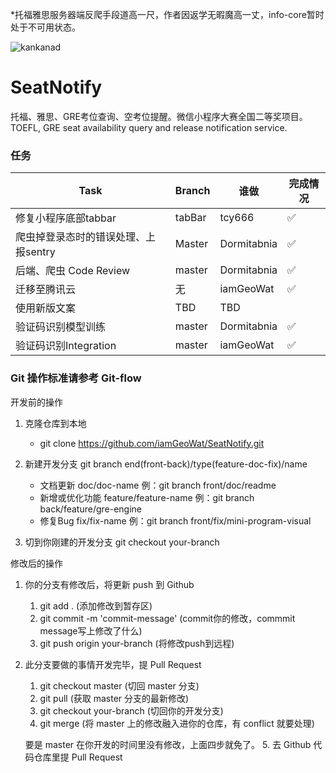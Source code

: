 *托福雅思服务器端反爬手段道高一尺，作者因返学无暇魔高一丈，info-core暂时处于不可用状态。

![kankanad](https://user-images.githubusercontent.com/23111825/132955198-a89d581c-9a0f-4903-a586-60b745efe25a.jpg)

# SeatNotify
托福、雅思、GRE考位查询、空考位提醒。微信小程序大赛全国二等奖项目。TOEFL, GRE seat availability query and release notification service.

### 任务
|  Task | Branch | 谁做 | 完成情况 |
|    ----    |  ----  | -- | --- |
|  修复小程序底部tabbar  | tabBar | tcy666 | ✅ |
| 爬虫掉登录态时的错误处理、上报sentry | Master | Dormitabnia | ✅ |
| 后端、爬虫 Code Review  | master | Dormitabnia | ✅ |
| 迁移至腾讯云  | 无 | iamGeoWat | ✅ |
| 使用新版文案 | TBD | TBD |  |
| 验证码识别模型训练 | master | Dormitabnia | ✅ |
| 验证码识别Integration | master | iamGeoWat | ✅ |

### Git 操作标准请参考 Git-flow
开发前的操作
1. 克隆仓库到本地

    - git clone https://github.com/iamGeoWat/SeatNotify.git

2. 新建开发分支 git branch end(front-back)/type(feature-doc-fix)/name
    - 文档更新 doc/doc-name 例：git branch front/doc/readme
    - 新增或优化功能 feature/feature-name 例：git branch back/feature/gre-engine
    - 修复Bug fix/fix-name 例：git branch front/fix/mini-program-visual
    
3. 切到你刚建的开发分支 git checkout your-branch

修改后的操作
    
1. 你的分支有修改后，将更新 push 到 Github
    1. git add . (添加修改到暂存区)
    2. git commit -m 'commit-message' (commit你的修改，commmit message写上修改了什么)
    3. git push origin your-branch (将修改push到远程)

2. 此分支要做的事情开发完毕，提 Pull Request
    1. git checkout master (切回 master 分支)
    2. git pull (获取 master 分支的最新修改)
    3. git checkout your-branch (切回你的开发分支)
    4. git merge (将 master 上的修改融入进你的仓库，有 conflict 就要处理)
    
    要是 master 在你开发的时间里没有修改，上面四步就免了。
    5. 去 Github 代码仓库里提 Pull Request

